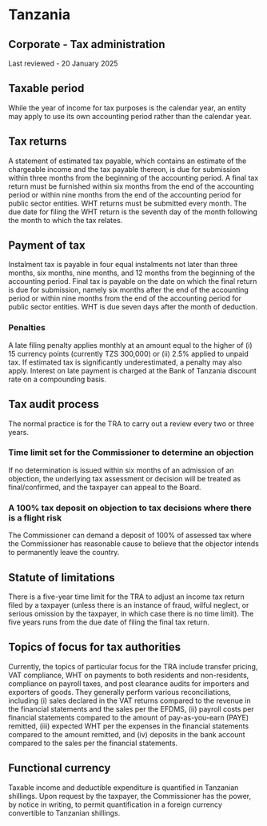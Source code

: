# Tanzania
## Corporate - Tax administration
Last reviewed - 20 January 2025
## Taxable period
While the year of income for tax purposes is the calendar year, an entity may apply to use its own accounting period rather than the calendar year.
## Tax returns
A statement of estimated tax payable, which contains an estimate of the chargeable income and the tax payable thereon, is due for submission within three months from the beginning of the accounting period. A final tax return must be furnished within six months from the end of the accounting period or within nine months from the end of the accounting period for public sector entities.
WHT returns must be submitted every month. The due date for filing the WHT return is the seventh day of the month following the month to which the tax relates. 
## Payment of tax
Instalment tax is payable in four equal instalments not later than three months, six months, nine months, and 12 months from the beginning of the accounting period. Final tax is payable on the date on which the final return is due for submission, namely six months after the end of the accounting period or within nine months from the end of the accounting period for public sector entities.
WHT is due seven days after the month of deduction.
### Penalties
A late filing penalty applies monthly at an amount equal to the higher of (i) 15 currency points (currently TZS 300,000) or (ii) 2.5% applied to unpaid tax. If estimated tax is significantly underestimated, a penalty may also apply.
Interest on late payment is charged at the Bank of Tanzania discount rate on a compounding basis.
## Tax audit process
The normal practice is for the TRA to carry out a review every two or three years.
### Time limit set for the Commissioner to determine an objection
If no determination is issued within six months of an admission of an objection, the underlying tax assessment or decision will be treated as final/confirmed, and the taxpayer can appeal to the Board.
### A 100% tax deposit on objection to tax decisions where there is a flight risk
The Commissioner can demand a deposit of 100% of assessed tax where the Commissioner has reasonable cause to believe that the objector intends to permanently leave the country.
## Statute of limitations
There is a five-year time limit for the TRA to adjust an income tax return filed by a taxpayer (unless there is an instance of fraud, wilful neglect, or serious omission by the taxpayer, in which case there is no time limit). The five years runs from the due date of filing the final tax return.
## Topics of focus for tax authorities
Currently, the topics of particular focus for the TRA include transfer pricing, VAT compliance, WHT on payments to both residents and non-residents, compliance on payroll taxes, and post clearance audits for importers and exporters of goods. They generally perform various reconciliations, including (i) sales declared in the VAT returns compared to the revenue in the financial statements and the sales per the EFDMS, (ii) payroll costs per financial statements compared to the amount of pay-as-you-earn (PAYE) remitted, (iii) expected WHT per the expenses in the financial statements compared to the amount remitted, and (iv) deposits in the bank account compared to the sales per the financial statements.
## Functional currency
Taxable income and deductible expenditure is quantified in Tanzanian shillings. Upon request by the taxpayer, the Commissioner has the power, by notice in writing, to permit quantification in a foreign currency convertible to Tanzanian shillings.
